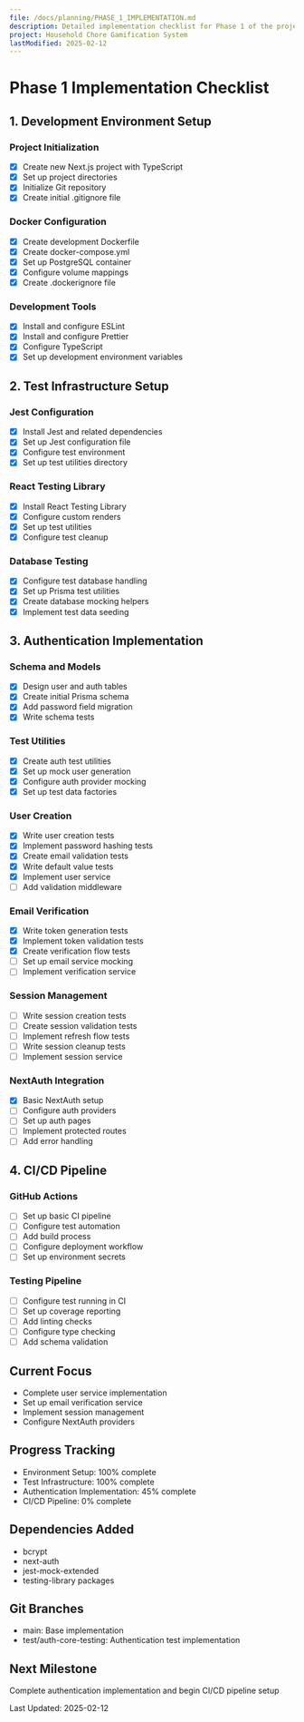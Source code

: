 ```yaml
---
file: /docs/planning/PHASE_1_IMPLEMENTATION.md
description: Detailed implementation checklist for Phase 1 of the project
project: Household Chore Gamification System
lastModified: 2025-02-12
---
```


# Phase 1 Implementation Checklist

## 1. Development Environment Setup

### Project Initialization

- [x] Create new Next.js project with TypeScript
- [x] Set up project directories
- [x] Initialize Git repository
- [x] Create initial .gitignore file

### Docker Configuration

- [x] Create development Dockerfile
- [x] Create docker-compose.yml
- [x] Set up PostgreSQL container
- [x] Configure volume mappings
- [x] Create .dockerignore file

### Development Tools

- [x] Install and configure ESLint
- [x] Install and configure Prettier
- [x] Configure TypeScript
- [x] Set up development environment variables

## 2. Test Infrastructure Setup

### Jest Configuration

- [x] Install Jest and related dependencies
- [x] Set up Jest configuration file
- [x] Configure test environment
- [x] Set up test utilities directory

### React Testing Library

- [x] Install React Testing Library
- [x] Configure custom renders
- [x] Set up test utilities
- [x] Configure test cleanup

### Database Testing

- [x] Configure test database handling
- [x] Set up Prisma test utilities
- [x] Create database mocking helpers
- [x] Implement test data seeding

## 3. Authentication Implementation

### Schema and Models

- [x] Design user and auth tables
- [x] Create initial Prisma schema
- [x] Add password field migration
- [x] Write schema tests

### Test Utilities

- [x] Create auth test utilities
- [x] Set up mock user generation
- [x] Configure auth provider mocking
- [x] Set up test data factories

### User Creation

- [x] Write user creation tests
- [x] Implement password hashing tests
- [x] Create email validation tests
- [x] Write default value tests
- [x] Implement user service
- [ ] Add validation middleware

### Email Verification

- [x] Write token generation tests
- [x] Implement token validation tests
- [x] Create verification flow tests
- [ ] Set up email service mocking
- [ ] Implement verification service

### Session Management

- [ ] Write session creation tests
- [ ] Create session validation tests
- [ ] Implement refresh flow tests
- [ ] Write session cleanup tests
- [ ] Implement session service

### NextAuth Integration

- [x] Basic NextAuth setup
- [ ] Configure auth providers
- [ ] Set up auth pages
- [ ] Implement protected routes
- [ ] Add error handling

## 4. CI/CD Pipeline

### GitHub Actions

- [ ] Set up basic CI pipeline
- [ ] Configure test automation
- [ ] Add build process
- [ ] Configure deployment workflow
- [ ] Set up environment secrets

### Testing Pipeline

- [ ] Configure test running in CI
- [ ] Set up coverage reporting
- [ ] Add linting checks
- [ ] Configure type checking
- [ ] Add schema validation

## Current Focus

- Complete user service implementation
- Set up email verification service
- Implement session management
- Configure NextAuth providers

## Progress Tracking

- Environment Setup: 100% complete
- Test Infrastructure: 100% complete
- Authentication Implementation: 45% complete
- CI/CD Pipeline: 0% complete

## Dependencies Added

- bcrypt
- next-auth
- jest-mock-extended
- testing-library packages

## Git Branches

- main: Base implementation
- test/auth-core-testing: Authentication test implementation

## Next Milestone

Complete authentication implementation and begin CI/CD pipeline setup

Last Updated: 2025-02-12
